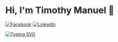 # Hi, I'm Timothy Manuel 👋

[![Facebook](https://img.shields.io/badge/Facebook-%231877F2.svg?&style=flat-square&logo=facebook&logoColor=white)](https://facebook.com/ktsm7905)
[![LinkedIn](https://img.shields.io/badge/LinkedIn-%230077B5.svg?&style=flat-square&logo=linkedin&logoColor=white)](https://www.linkedin.com/in/tmanuel-timmy-cde)

[![Typing SVG](https://readme-typing-svg.demolab.com?font=Fira+Code&pause=1000&width=435&lines=Software+Developer;AWS+Cloud+Practitioner;Career+Shifter;Electronics+Engineer;Violinist)](https://git.io/typing-svg)

<!--
**timmy-cde/timmy-cde** is a ✨ _special_ ✨ repository because its `README.md` (this file) appears on your GitHub profile.

Here are some ideas to get you started:

- 🔭 I’m currently working on ...
- 🌱 I’m currently learning ...
- 👯 I’m looking to collaborate on ...
- 🤔 I’m looking for help with ...
- 💬 Ask me about ...
- 📫 How to reach me: ...
- 😄 Pronouns: ...
- ⚡ Fun fact: ...
-->
